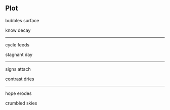 ## Plot

bubbles surface

know decay

---

cycle feeds

stagnant day

---

signs attach

contrast dries

---

hope erodes

crumbled skies

